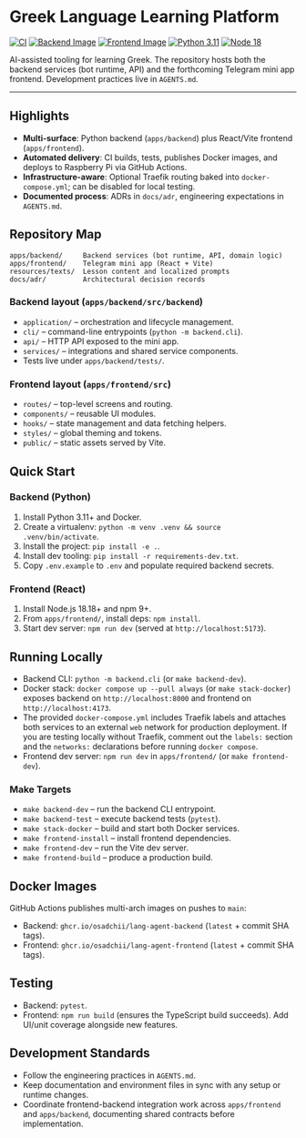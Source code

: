 # Greek Language Learning Platform

[![CI](https://github.com/osadchii/lang-agent/actions/workflows/ci.yml/badge.svg)](https://github.com/osadchii/lang-agent/actions/workflows/ci.yml)
[![Backend Image](https://img.shields.io/badge/ghcr.io-backend-blue)](https://github.com/osadchii/lang-agent/pkgs/container/lang-agent-backend)
[![Frontend Image](https://img.shields.io/badge/ghcr.io-frontend-green)](https://github.com/osadchii/lang-agent/pkgs/container/lang-agent-frontend)
[![Python 3.11](https://img.shields.io/badge/python-3.11%2B-%233776AB)](https://www.python.org/downloads/release/python-3110/)
[![Node 18](https://img.shields.io/badge/node-18.18%2B-%23339933)](https://nodejs.org/docs/latest-v18.x/api/)

AI-assisted tooling for learning Greek. The repository hosts both the backend services (bot runtime, API) and the forthcoming Telegram mini app frontend. Development practices live in `AGENTS.md`.

---

## Highlights
- **Multi-surface**: Python backend (`apps/backend`) plus React/Vite frontend (`apps/frontend`).
- **Automated delivery**: CI builds, tests, publishes Docker images, and deploys to Raspberry Pi via GitHub Actions.
- **Infrastructure-aware**: Optional Traefik routing baked into `docker-compose.yml`; can be disabled for local testing.
- **Documented process**: ADRs in `docs/adr`, engineering expectations in `AGENTS.md`.

## Repository Map
```
apps/backend/     Backend services (bot runtime, API, domain logic)
apps/frontend/    Telegram mini app (React + Vite)
resources/texts/  Lesson content and localized prompts
docs/adr/         Architectural decision records
```

### Backend layout (`apps/backend/src/backend`)
- `application/` – orchestration and lifecycle management.
- `cli/` – command-line entrypoints (`python -m backend.cli`).
- `api/` – HTTP API exposed to the mini app.
- `services/` – integrations and shared service components.
- Tests live under `apps/backend/tests/`.

### Frontend layout (`apps/frontend/src`)
- `routes/` – top-level screens and routing.
- `components/` – reusable UI modules.
- `hooks/` – state management and data fetching helpers.
- `styles/` – global theming and tokens.
- `public/` – static assets served by Vite.

## Quick Start

### Backend (Python)
1. Install Python 3.11+ and Docker.
2. Create a virtualenv: `python -m venv .venv && source .venv/bin/activate`.
3. Install the project: `pip install -e .`.
4. Install dev tooling: `pip install -r requirements-dev.txt`.
5. Copy `.env.example` to `.env` and populate required backend secrets.

### Frontend (React)
1. Install Node.js 18.18+ and npm 9+.
2. From `apps/frontend/`, install deps: `npm install`.
3. Start dev server: `npm run dev` (served at `http://localhost:5173`).

## Running Locally
- Backend CLI: `python -m backend.cli` (or `make backend-dev`).
- Docker stack: `docker compose up --pull always` (or `make stack-docker`) exposes backend on `http://localhost:8000` and frontend on `http://localhost:4173`.
- The provided `docker-compose.yml` includes Traefik labels and attaches both services to an external `web` network for production deployment. If you are testing locally without Traefik, comment out the `labels:` section and the `networks:` declarations before running `docker compose`.
- Frontend dev server: `npm run dev` in `apps/frontend/` (or `make frontend-dev`).

### Make Targets
- `make backend-dev` – run the backend CLI entrypoint.
- `make backend-test` – execute backend tests (`pytest`).
- `make stack-docker` – build and start both Docker services.
- `make frontend-install` – install frontend dependencies.
- `make frontend-dev` – run the Vite dev server.
- `make frontend-build` – produce a production build.

## Docker Images
GitHub Actions publishes multi-arch images on pushes to `main`:
- Backend: `ghcr.io/osadchii/lang-agent-backend` (`latest` + commit SHA tags).
- Frontend: `ghcr.io/osadchii/lang-agent-frontend` (`latest` + commit SHA tags).

## Testing
- Backend: `pytest`.
- Frontend: `npm run build` (ensures the TypeScript build succeeds). Add UI/unit coverage alongside new features.

## Development Standards
- Follow the engineering practices in `AGENTS.md`.
- Keep documentation and environment files in sync with any setup or runtime changes.
- Coordinate frontend-backend integration work across `apps/frontend` and `apps/backend`, documenting shared contracts before implementation.
